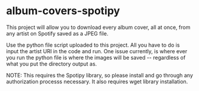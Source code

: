 # album-covers-spotipy
This project will allow you to download every album cover, all at once, from any artist on Spotify saved as a JPEG file.

Use the python file script uploaded to this project. All you have to do is input the artist URI in the code and run. One issue currently, is where ever you run the python file is where the images will be saved -- regardless of what you put the directory output as.

NOTE: This requires the Spotipy library, so please install and go through any authorization processs necessary. It also requires wget library installation.
